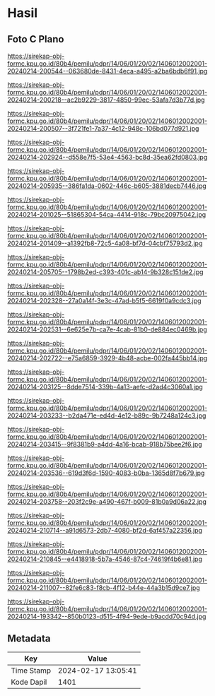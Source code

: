 # Hasil

## Foto C Plano

https://sirekap-obj-formc.kpu.go.id/80b4/pemilu/pdpr/14/06/01/20/02/1406012002001-20240214-200544--063680de-8431-4eca-a495-a2ba6bdb6f91.jpg

https://sirekap-obj-formc.kpu.go.id/80b4/pemilu/pdpr/14/06/01/20/02/1406012002001-20240214-200218--ac2b9229-3817-4850-99ec-53afa7d3b77d.jpg

https://sirekap-obj-formc.kpu.go.id/80b4/pemilu/pdpr/14/06/01/20/02/1406012002001-20240214-200507--3f721fe1-7a37-4c12-948c-106bd077d921.jpg

https://sirekap-obj-formc.kpu.go.id/80b4/pemilu/pdpr/14/06/01/20/02/1406012002001-20240214-202924--d558e7f5-53e4-4563-bc8d-35ea62fd0803.jpg

https://sirekap-obj-formc.kpu.go.id/80b4/pemilu/pdpr/14/06/01/20/02/1406012002001-20240214-205935--386fa1da-0602-446c-b605-3881decb7446.jpg

https://sirekap-obj-formc.kpu.go.id/80b4/pemilu/pdpr/14/06/01/20/02/1406012002001-20240214-201025--51865304-54ca-4414-918c-79bc20975042.jpg

https://sirekap-obj-formc.kpu.go.id/80b4/pemilu/pdpr/14/06/01/20/02/1406012002001-20240214-201409--a1392fb8-72c5-4a08-bf7d-04cbf75793d2.jpg

https://sirekap-obj-formc.kpu.go.id/80b4/pemilu/pdpr/14/06/01/20/02/1406012002001-20240214-205705--1798b2ed-c393-401c-ab14-9b328c151de2.jpg

https://sirekap-obj-formc.kpu.go.id/80b4/pemilu/pdpr/14/06/01/20/02/1406012002001-20240214-202328--27a0a14f-3e3c-47ad-b5f5-6619f0a9cdc3.jpg

https://sirekap-obj-formc.kpu.go.id/80b4/pemilu/pdpr/14/06/01/20/02/1406012002001-20240214-202531--6e625e7b-ca7e-4cab-81b0-de884ec0469b.jpg

https://sirekap-obj-formc.kpu.go.id/80b4/pemilu/pdpr/14/06/01/20/02/1406012002001-20240214-202722--e75a6859-3929-4b48-acbe-002fa445bb14.jpg

https://sirekap-obj-formc.kpu.go.id/80b4/pemilu/pdpr/14/06/01/20/02/1406012002001-20240214-203125--8dde7514-339b-4a13-aefc-d2ad4c3060a1.jpg

https://sirekap-obj-formc.kpu.go.id/80b4/pemilu/pdpr/14/06/01/20/02/1406012002001-20240214-203233--b2da471e-ed4d-4e12-b89c-9b7248a124c3.jpg

https://sirekap-obj-formc.kpu.go.id/80b4/pemilu/pdpr/14/06/01/20/02/1406012002001-20240214-203415--9f8381b9-a4dd-4a16-bcab-918b75bee2f6.jpg

https://sirekap-obj-formc.kpu.go.id/80b4/pemilu/pdpr/14/06/01/20/02/1406012002001-20240214-203536--619d3f6d-1590-4083-b0ba-1365d8f7b679.jpg

https://sirekap-obj-formc.kpu.go.id/80b4/pemilu/pdpr/14/06/01/20/02/1406012002001-20240214-203758--203f2c9e-a490-467f-b009-81b0a9d06a22.jpg

https://sirekap-obj-formc.kpu.go.id/80b4/pemilu/pdpr/14/06/01/20/02/1406012002001-20240214-210714--a91d6573-2db7-4080-bf2d-6af457a22356.jpg

https://sirekap-obj-formc.kpu.go.id/80b4/pemilu/pdpr/14/06/01/20/02/1406012002001-20240214-210845--e4418918-5b7a-4546-87c4-74619f4b6e81.jpg

https://sirekap-obj-formc.kpu.go.id/80b4/pemilu/pdpr/14/06/01/20/02/1406012002001-20240214-211007--82fe6c83-f8cb-4f12-b44e-44a3b15d9ce7.jpg

https://sirekap-obj-formc.kpu.go.id/80b4/pemilu/pdpr/14/06/01/20/02/1406012002001-20240214-193342--850b0123-d515-4f94-9ede-b9acdd70c94d.jpg


## Metadata

| Key        | Value               |
| ---------- | ------------------- |
| Time Stamp | 2024-02-17 13:05:41 |
| Kode Dapil | 1401                |



